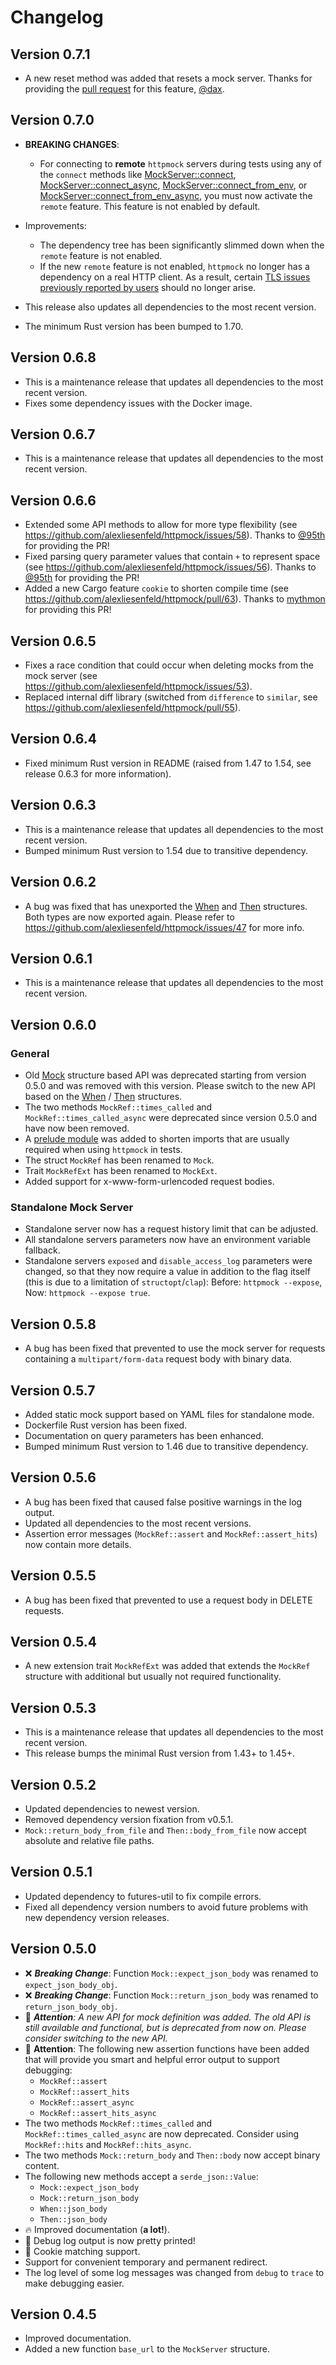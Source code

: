 # Changelog

## Version 0.7.1 

- A new reset method was added that resets a mock server. Thanks for providing the [pull request](https://github.com/alexliesenfeld/httpmock/pull/100) for this feature, [@dax](https://github.com/dax).  

## Version 0.7.0

- **BREAKING CHANGES**:
  - For connecting to **remote** `httpmock` servers during tests using any of the `connect` methods like
    [MockServer::connect](https://docs.rs/httpmock/latest/httpmock/struct.MockServer.html#method.connect),
    [MockServer::connect_async](https://docs.rs/httpmock/latest/httpmock/struct.MockServer.html#method.connect_async),
    [MockServer::connect_from_env](https://docs.rs/httpmock/latest/httpmock/struct.MockServer.html#method.connect_from_env), or
    [MockServer::connect_from_env_async](https://docs.rs/httpmock/latest/httpmock/struct.MockServer.html#method.connect_from_env_async), 
    you must now activate the `remote` feature. This feature is not enabled by default.

- Improvements:
  - The dependency tree has been significantly slimmed down when the `remote` feature is not enabled.
  - If the new `remote` feature is not enabled, `httpmock` no longer has a dependency on a real HTTP client. 
    As a result, certain [TLS issues previously reported by users](https://github.com/alexliesenfeld/httpmock/issues/82) 
    should no longer arise.

- This release also updates all dependencies to the most recent version.
- The minimum Rust version has been bumped to 1.70.

## Version 0.6.8

- This is a maintenance release that updates all dependencies to the most recent version.
- Fixes some dependency issues with the Docker image.

## Version 0.6.7

- This is a maintenance release that updates all dependencies to the most recent version.

## Version 0.6.6

- Extended some API methods to allow for more type flexibility (see <https://github.com/alexliesenfeld/httpmock/issues/58>). Thanks to [@95th](https://github.com/95th) for providing the PR!
- Fixed parsing query parameter values that contain `+` to represent space (see <https://github.com/alexliesenfeld/httpmock/issues/56>). Thanks to [@95th](https://github.com/95th) for providing the PR!
- Added a new Cargo feature `cookie` to shorten compile time (see <https://github.com/alexliesenfeld/httpmock/pull/63>). Thanks to [mythmon](https://github.com/mythmon) for providing this PR!

## Version 0.6.5

- Fixes a race condition that could occur when deleting mocks from the mock server (see <https://github.com/alexliesenfeld/httpmock/issues/53>).
- Replaced internal diff library (switched from `difference` to `similar`, see <https://github.com/alexliesenfeld/httpmock/pull/55>).

## Version 0.6.4

- Fixed minimum Rust version in README (raised from 1.47 to 1.54, see release 0.6.3 for more information).

## Version 0.6.3

- This is a maintenance release that updates all dependencies to the most recent version.
- Bumped minimum Rust version to 1.54 due to transitive dependency.

## Version 0.6.2

- A bug was fixed that has unexported the [When](https://docs.rs/httpmock/0.5.8/httpmock/struct.When.html) and
  [Then](https://docs.rs/httpmock/0.5.8/httpmock/struct.When.html) structures. Both types are now exported again.
  Please refer to <https://github.com/alexliesenfeld/httpmock/issues/47> for more info.

## Version 0.6.1

- This is a maintenance release that updates all dependencies to the most recent version.

## Version 0.6.0

### General

- Old [Mock](https://docs.rs/httpmock/0.4.5/httpmock/struct.Mock.html) structure based API was deprecated
  starting from version 0.5.0 and was removed with this version. Please switch to the new API based on the
  [When](https://docs.rs/httpmock/0.5.8/httpmock/struct.When.html) /
  [Then](https://docs.rs/httpmock/0.5.8/httpmock/struct.When.html) structures.
- The two methods `MockRef::times_called` and `MockRef::times_called_async` were deprecated since version 0.5.0 and
  have now been removed.
- A [prelude module](https://github.com/alexliesenfeld/httpmock#getting-started) was added to shorten imports
  that are usually required when using `httpmock` in tests.
- The struct `MockRef` has been renamed to `Mock`.
- Trait `MockRefExt` has been renamed to `MockExt`.
- Added support for x-www-form-urlencoded request bodies.

### Standalone Mock Server

- Standalone server now has a request history limit that can be adjusted.
- All standalone servers parameters now have an environment variable fallback.
- Standalone servers `exposed` and `disable_access_log` parameters were changed, so that they now require a value
  in addition to the flag itself (this is due to a limitation of `structopt`/`clap`):
  Before: `httpmock --expose`, Now: `httpmock --expose true`.

## Version 0.5.8

- A bug has been fixed that prevented to use the mock server for requests containing a `multipart/form-data`
  request body with binary data.

## Version 0.5.7

- Added static mock support based on YAML files for standalone mode.
- Dockerfile Rust version has been fixed.
- Documentation on query parameters has been enhanced.
- Bumped minimum Rust version to 1.46 due to transitive dependency.

## Version 0.5.6

- A bug has been fixed that caused false positive warnings in the log output.
- Updated all dependencies to the most recent versions.
- Assertion error messages (`MockRef::assert` and `MockRef::assert_hits`) now contain more details.

## Version 0.5.5

- A bug has been fixed that prevented to use a request body in DELETE requests.

## Version 0.5.4

- A new extension trait `MockRefExt` was added that extends the `MockRef` structure with additional but usually
not required functionality.

## Version 0.5.3

- This is a maintenance release that updates all dependencies to the most recent version.
- This release bumps the minimal Rust version from 1.43+ to 1.45+.

## Version 0.5.2

- Updated dependencies to newest version.
- Removed dependency version fixation from v0.5.1.
- `Mock::return_body_from_file` and `Then::body_from_file` now accept absolute and relative file paths.

## Version 0.5.1

- Updated dependency to futures-util to fix compile errors.
- Fixed all dependency version numbers to avoid future problems with new dependency version releases.

## Version 0.5.0

- ❌ _**Breaking Change**_: Function `Mock::expect_json_body` was renamed to `expect_json_body_obj`.
- ❌ _**Breaking Change**_: Function `Mock::return_json_body` was renamed to `return_json_body_obj`.
- 🚀 _**Attention**: A new API for mock definition was added. The old API is still available and functional,
but is deprecated from now on. Please consider switching to the new API._
- 🚀 **Attention**: The following new assertion functions have been added that will provide you smart and helpful
error output to support debugging:
  - `MockRef::assert`
  - `MockRef::assert_hits`
  - `MockRef::assert_async`
  - `MockRef::assert_hits_async`
- The two methods `MockRef::times_called` and `MockRef::times_called_async` are now deprecated. Consider using
`MockRef::hits` and `MockRef::hits_async`.
- The two methods `Mock::return_body` and `Then::body` now accept binary content.
- The following new methods accept a `serde_json::Value`:
  - `Mock::expect_json_body`
  - `Mock::return_json_body`
  - `When::json_body`
  - `Then::json_body`
- 🔥 Improved documentation (**a lot!**).
- 👏 Debug log output is now pretty printed!
- 🍪 Cookie matching support.
- Support for convenient temporary and permanent redirect.
- The log level of some log messages was changed from `debug` to `trace` to make debugging easier.

## Version 0.4.5

- Improved documentation.
- Added a new function `base_url` to the `MockServer` structure.
